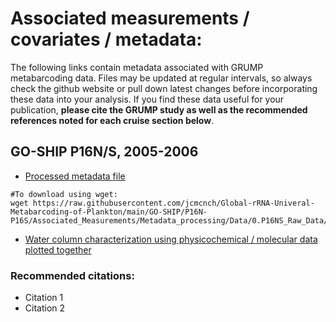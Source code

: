 # Associated measurements / covariates / metadata:

The following links contain metadata associated with GRUMP metabarcoding data. Files may be updated at regular intervals, so always check the github website or pull down latest changes before incorporating these data into your analysis. If you find these data useful for your publication, **please cite the GRUMP study as well as the recommended references noted for each cruise section below**.

## GO-SHIP P16N/S, 2005-2006

- [Processed metadata file](P16N-P16S/Associated_Measurements/Metadata_processing/Data/0.P16NS_Raw_Data/2.20230622_P16NS_Sample_Metadata_Final.csv)
```
#To download using wget:
wget https://raw.githubusercontent.com/jcmcnch/Global-rRNA-Univeral-Metabarcoding-of-Plankton/main/GO-SHIP/P16N-P16S/Associated_Measurements/Metadata_processing/Data/0.P16NS_Raw_Data/2.20230622_P16NS_Sample_Metadata_Final.csv
```

- [Water column characterization using physicochemical / molecular data plotted together](https://github.com/jcmcnch/P16N-SWaterColumnCharacterization)

### Recommended citations:

- Citation 1
- Citation 2


